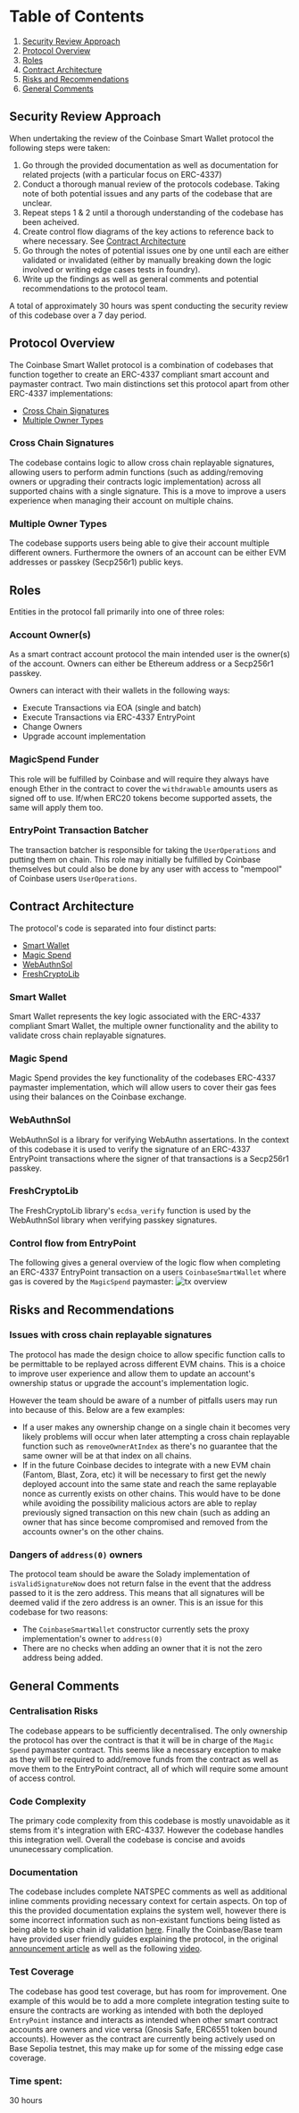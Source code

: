 # Table of Contents
1. [Security Review Approach](#security-review-approach)
2. [Protocol Overview](#protocol-overview)
3. [Roles](#roles)
4. [Contract Architecture](#contract-architecture)
5. [Risks and Recommendations](#risks-and-recommendations)
6. [General Comments](#general-comments)

## Security Review Approach
When undertaking the review of the Coinbase Smart Wallet protocol the following steps were taken:
1. Go through the provided documentation as well as documentation for related projects (with a particular focus on ERC-4337)
2. Conduct a thorough manual review of the protocols codebase. Taking note of both potential issues and any parts of the codebase that are unclear.
3. Repeat steps 1 & 2 until a thorough understanding of the codebase has been acheived.
4. Create control flow diagrams of the key actions to reference back to where necessary. See [Contract Architecture](#contract-architecture)
5. Go through the notes of potential issues one by one until each are either validated or invalidated (either by manually breaking down the logic involved or writing edge cases tests in foundry).
6. Write up the findings as well as general comments and potential recommendations to the protocol team.

A total of approximately 30 hours was spent conducting the security review of this codebase over a 7 day period.

## Protocol Overview
The Coinbase Smart Wallet protocol is a combination of codebases that function together to create an ERC-4337 compliant smart account and paymaster contract. Two main distinctions set this protocol apart from other ERC-4337 implementations:
- [Cross Chain Signatures](#cross-chain-signatures)
- [Multiple Owner Types](#multiple-owner-types)

### Cross Chain Signatures
The codebase contains logic to allow cross chain replayable signatures, allowing users to perform admin functions (such as adding/removing owners or upgrading their contracts logic implementation) across all supported chains with a single signature. This is a move to improve a users experience when managing their account on multiple chains.

### Multiple Owner Types
The codebase supports users being able to give their account multiple different owners. Furthermore the owners of an account can be either EVM addresses or passkey (Secp256r1) public keys.

## Roles
Entities in the protocol fall primarily into one of three roles:

### Account Owner(s)
As a smart contract account protocol the main intended user is the owner(s) of the account. Owners can either be Ethereum address or a Secp256r1 passkey.

Owners can interact with their wallets in the following ways:
- Execute Transactions via EOA (single and batch)
- Execute Transactions via ERC-4337 EntryPoint
- Change Owners
- Upgrade account implementation

### MagicSpend Funder
This role will be fulfilled by Coinbase and will require they always have enough Ether in the contract to cover the `withdrawable` amounts users as signed off to use. If/when ERC20 tokens become supported assets, the same will apply them too.

### EntryPoint Transaction Batcher
The transaction batcher is responsible for taking the `UserOperations` and putting them on chain. This role may initially be fulfilled by Coinbase themselves but could also be done by any user with access to "mempool" of Coinbase users `UserOperations`.

## Contract Architecture
The protocol's code is separated into four distinct parts:
- [Smart Wallet](#smart-wallet)
- [Magic Spend](#magic-spend)
- [WebAuthnSol](#webauthnsol)
- [FreshCryptoLib](#freshcryptolib)

### Smart Wallet
Smart Wallet represents the key logic associated with the ERC-4337 compliant Smart Wallet, the multiple owner functionality and the ability to validate cross chain replayable signatures.

### Magic Spend
Magic Spend provides the key functionality of the codebases ERC-4337 paymaster implementation, which will allow users to cover their gas fees using their balances on the Coinbase exchange.

### WebAuthnSol
WebAuthnSol is a library for verifying WebAuthn assertations. In the context of this codebase it is used to verify the signature of an ERC-4337 EntryPoint transactions where the signer of that transactions is a Secp256r1 passkey.

### FreshCryptoLib
The FreshCryptoLib library's `ecdsa_verify` function is used by the WebAuthnSol library when verifying passkey signatures.

### Control flow from EntryPoint
The following gives a general overview of the logic flow when completing an ERC-4337 EntryPoint transaction on a users `CoinbaseSmartWallet` where gas is covered by the `MagicSpend` paymaster:
![tx overview](https://i.imgur.com/8mtrnER.png)

## Risks and Recommendations

### Issues with cross chain replayable signatures
The protocol has made the design choice to allow specific function calls to be permittable to be replayed across different EVM chains. This is a choice to improve user experience and allow them to update an account's ownership status or upgrade the account's implementation logic.

However the team should be aware of a number of pitfalls users may run into because of this. Below are a few examples:
- If a user makes any ownership change on a single chain it becomes very likely problems will occur when later attempting a cross chain replayable function such as `removeOwnerAtIndex` as there's no guarantee that the same owner will be at that index on all chains.
- If in the future Coinbase decides to integrate with a new EVM chain (Fantom, Blast, Zora, etc) it will be necessary to first get the newly deployed account into the same state and reach the same replayable nonce as currently exists on other chains. This would have to be done while avoiding the possibility malicious actors are able to replay previously signed transaction on this new chain (such as adding an owner that has since become compromised and removed from the accounts owner's on the other chains.

### Dangers of `address(0)` owners
The protocol team should be aware the Solady implementation of `isValidSignatureNow` does not return false in the event that the address passed to it is the zero address. This means that all signatures will be deemed valid if the zero address is an owner. This is an issue for this codebase for two reasons:
- The `CoinbaseSmartWallet` constructor currently sets the proxy implementation's owner to `address(0)`
- There are no checks when adding an owner that it is not the zero address being added.

## General Comments
### Centralisation Risks
The codebase appears to be sufficiently decentralised. The only ownership the protocol has over the contract is that it will be in charge of the `Magic Spend` paymaster contract. This seems like a necessary exception to make as they will be required to add/remove funds from the contract as well as move them to the EntryPoint contract, all of which will require some amount of access control.

### Code Complexity
The primary code complexity from this codebase is mostly unavoidable as it stems from it's integration with ERC-4337. However the codebase handles this integration well. Overall the codebase is concise and avoids ununecessary complication. 

### Documentation
The codebase includes complete NATSPEC comments as well as additional inline comments providing necessary context for certain aspects. On top of this the provided documentation explains the system well, however there is some incorrect information such as non-existant functions being listed as being able to skip chain id validation [here](https://github.com/code-423n4/2024-03-coinbase/tree/main/src/SmartWallet). Finally the Coinbase/Base team have provided user friendly guides explaining the protocol, in the original [announcement article](https://www.coinbase.com/blog/evolving-wallets-to-bring-a-billion-users-onchain) as well as the following [video](https://twitter.com/WilsonCusack/status/1764355750149710190).

### Test Coverage
The codebase has good test coverage, but has room for improvement. One example of this would be to add a more complete integration testing suite to ensure the contracts are working as intended with both the deployed `EntryPoint` instance and interacts as intended when other smart contract accounts are owners and vice versa (Gnosis Safe, ERC6551 token bound accounts). However as the contract are currently being actively used on Base Sepolia testnet, this may make up for some of the missing edge case coverage.

### Time spent:
30 hours